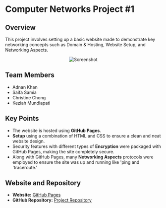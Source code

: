# Computer Networks Project #1

## Overview

This project involves setting up a basic website made to demonstrate key networking concepts such as Domain & Hosting, Website Setup, and Networking Aspects.
<p align="center">
  <img src="https://github.com/user-attachments/assets/13dfd707-7f19-4c20-a71c-7aad5a94c77a" alt="Screenshot" />
</p>

## Team Members

- Adnan Khan
- Saifa Samia
- Christine Chong
- Keziah Mundlapati

## Key Points

- The website is hosted using **GitHub Pages**.
- **Setup** using a combination of HTML and CSS to ensure a clean and neat website design.
- Security features with different types of **Encryption** were packaged with GitHub Pages, making the site completely secure.
- Along with GitHub Pages, many **Networking Aspects** protocols were employed to ensure the site was up and running like 'ping and 'traceroute.'

## Website and Repository

- **Website:** [GitHub Pages](https://itssaifa.github.io/Computer-Networks-Project1/)
- **GitHub Repository:** [Project Repository](https://github.com/itssaifa/Computer-Networks-Project1)
